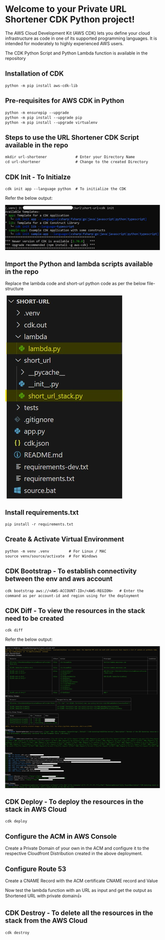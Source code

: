 # Welcome to your Private URL Shortener CDK Python project!

The AWS Cloud Development Kit (AWS CDK) lets you define your cloud infrastructure as code in one of its supported programming languages. It is intended for moderately to highly experienced AWS users.

The CDK Python Script and Python Lambda function is available in the repository

Installation of CDK
--------------------------------------------------------------------------------
```
python -m pip install aws-cdk-lib
```
Pre-requisites for AWS CDK in Python
--------------------------------------------------------------------------------
```
python -m ensurepip --upgrade
python -m pip install --upgrade pip
python -m pip install --upgrade virtualenv
```
Steps to use the URL Shortener CDK Script available in the repo
--------------------------------------------------------------------------------
```
mkdir url-shortener             # Enter your Directory Name
cd url-shortener                # Change to the created Directory
```
CDK Init - To Initialze
-------------------------------------
```
cdk init app --language python  # To initialize the CDK
```
Refer the below output:

![CDK_INIT](https://raw.githubusercontent.com/1CloudHub/URL-Shortner/main/Images/cdk_init.jpg)

Import the Python and lambda scripts available in the repo
---------------------------------------------------------------------------------
Replace the lambda code and short-url python code as per the below file-structure

![CDK_INIT](https://raw.githubusercontent.com/1CloudHub/URL-Shortner/main/Images/file_structure.jpg)

Install requirements.txt
------------------------
```
pip install -r requirements.txt
```

Create & Activate Virtual Environment
-------------------------------------
```
python -m venv .venv         # For Linux / MAC
source venv/source/activate  # For Windows
```

CDK Bootstrap - To establish connectivity between the env and aws account
-------------------------------------------------------------------------
```
cdk bootstrap aws://<AWS-ACCOUNT-ID>/<AWS-REGION>   # Enter the command as per account-id and region using for the deployment
```

CDK Diff - To view the resources in the stack need to be created
-------------------------------------------------------------------------
```
cdk diff
```
Refer the below output:

![CDK_DIFF](https://raw.githubusercontent.com/1CloudHub/URL-Shortner/main/Images/cdk_diff.jpg)

CDK Deploy - To deploy the resources in the stack in AWS Cloud
-------------------------------------------------------------------------
```
cdk deploy
```
Configure the ACM in AWS Console
-------------------------------------------
Create a Private Domain of your own in the ACM and configure it to the respective Cloudfront Distribution created in the above deployment.

Configure Route 53
-------------------------------------------
Create a CNAME Record with the ACM certificate CNAME record and Value

Now test the lambda function with an URL as input and get the output as Shortened URL with private domain:thumbsup:

CDK Destroy - To delete all the resources in the stack from the AWS Cloud
--------------------------------------------------------------------------
```
cdk destroy
```

